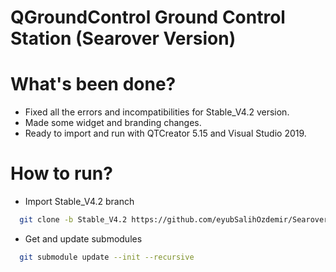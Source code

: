 # QGroundControl Ground Control Station (Searover Version)

# What's been done?
* Fixed all the errors and incompatibilities for Stable_V4.2 version.
* Made some widget and branding changes.
* Ready to import and run with QTCreator 5.15 and Visual Studio 2019.

# How to run?
- Import Stable_V4.2 branch
```bash
  git clone -b Stable_V4.2 https://github.com/eyubSalihOzdemir/SearoverQGC.git
```

- Get and update submodules
```bash
  git submodule update --init --recursive
```
